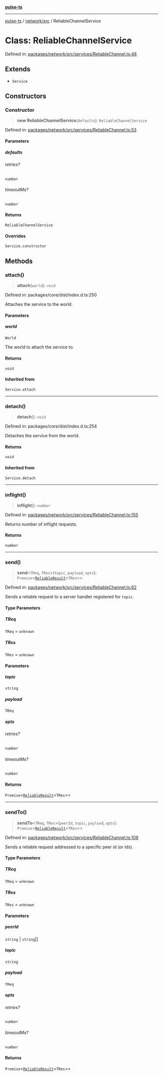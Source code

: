 [**pulse-ts**](../../../README.md)

***

[pulse-ts](../../../README.md) / [network/src](../README.md) / ReliableChannelService

# Class: ReliableChannelService

Defined in: [packages/network/src/services/ReliableChannel.ts:48](https://github.com/jlehett/pulse-ts/blob/d786433c7cb88fe7c30a7029f46dff58815931cc/packages/network/src/services/ReliableChannel.ts#L48)

## Extends

- `Service`

## Constructors

### Constructor

> **new ReliableChannelService**(`defaults`): `ReliableChannelService`

Defined in: [packages/network/src/services/ReliableChannel.ts:53](https://github.com/jlehett/pulse-ts/blob/d786433c7cb88fe7c30a7029f46dff58815931cc/packages/network/src/services/ReliableChannel.ts#L53)

#### Parameters

##### defaults

###### retries?

`number`

###### timeoutMs?

`number`

#### Returns

`ReliableChannelService`

#### Overrides

`Service.constructor`

## Methods

### attach()

> **attach**(`world`): `void`

Defined in: packages/core/dist/index.d.ts:250

Attaches the service to the world.

#### Parameters

##### world

`World`

The world to attach the service to.

#### Returns

`void`

#### Inherited from

`Service.attach`

***

### detach()

> **detach**(): `void`

Defined in: packages/core/dist/index.d.ts:254

Detaches the service from the world.

#### Returns

`void`

#### Inherited from

`Service.detach`

***

### inflight()

> **inflight**(): `number`

Defined in: [packages/network/src/services/ReliableChannel.ts:155](https://github.com/jlehett/pulse-ts/blob/d786433c7cb88fe7c30a7029f46dff58815931cc/packages/network/src/services/ReliableChannel.ts#L155)

Returns number of inflight requests.

#### Returns

`number`

***

### send()

> **send**\<`TReq`, `TRes`\>(`topic`, `payload`, `opts`): `Promise`\<[`ReliableResult`](../interfaces/ReliableResult.md)\<`TRes`\>\>

Defined in: [packages/network/src/services/ReliableChannel.ts:62](https://github.com/jlehett/pulse-ts/blob/d786433c7cb88fe7c30a7029f46dff58815931cc/packages/network/src/services/ReliableChannel.ts#L62)

Sends a reliable request to a server handler registered for `topic`.

#### Type Parameters

##### TReq

`TReq` = `unknown`

##### TRes

`TRes` = `unknown`

#### Parameters

##### topic

`string`

##### payload

`TReq`

##### opts

###### retries?

`number`

###### timeoutMs?

`number`

#### Returns

`Promise`\<[`ReliableResult`](../interfaces/ReliableResult.md)\<`TRes`\>\>

***

### sendTo()

> **sendTo**\<`TReq`, `TRes`\>(`peerId`, `topic`, `payload`, `opts`): `Promise`\<[`ReliableResult`](../interfaces/ReliableResult.md)\<`TRes`\>\>

Defined in: [packages/network/src/services/ReliableChannel.ts:108](https://github.com/jlehett/pulse-ts/blob/d786433c7cb88fe7c30a7029f46dff58815931cc/packages/network/src/services/ReliableChannel.ts#L108)

Sends a reliable request addressed to a specific peer id (or ids).

#### Type Parameters

##### TReq

`TReq` = `unknown`

##### TRes

`TRes` = `unknown`

#### Parameters

##### peerId

`string` | `string`[]

##### topic

`string`

##### payload

`TReq`

##### opts

###### retries?

`number`

###### timeoutMs?

`number`

#### Returns

`Promise`\<[`ReliableResult`](../interfaces/ReliableResult.md)\<`TRes`\>\>
